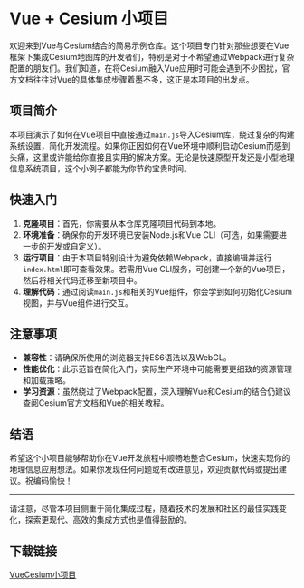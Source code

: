 # Vue + Cesium 小项目

欢迎来到Vue与Cesium结合的简易示例仓库。这个项目专门针对那些想要在Vue框架下集成Cesium地图库的开发者们，特别是对于不希望通过Webpack进行复杂配置的朋友们。我们知道，在将Cesium融入Vue应用时可能会遇到不少困扰，官方文档往往对Vue的具体集成步骤着墨不多，这正是本项目的出发点。

## 项目简介

本项目演示了如何在Vue项目中直接通过`main.js`导入Cesium库，绕过复杂的构建系统设置，简化开发流程。如果你正因如何在Vue环境中顺利启动Cesium而感到头痛，这里或许能给你直接且实用的解决方案。无论是快速原型开发还是小型地理信息系统项目，这个小例子都能为你节约宝贵时间。

## 快速入门

1. **克隆项目**：首先，你需要从本仓库克隆项目代码到本地。
2. **环境准备**：确保你的开发环境已安装Node.js和Vue CLI（可选，如果需要进一步的开发或自定义）。
3. **运行项目**：由于本项目特别设计为避免依赖Webpack，直接编辑并运行`index.html`即可查看效果。若需用Vue CLI服务，可创建一个新的Vue项目，然后将相关代码迁移至新项目中。
4. **理解代码**：通过阅读`main.js`和相关的Vue组件，你会学到如何初始化Cesium视图，并与Vue组件进行交互。

## 注意事项

- **兼容性**：请确保所使用的浏览器支持ES6语法以及WebGL。
- **性能优化**：此示范旨在简化入门，实际生产环境中可能需要更细致的资源管理和加载策略。
- **学习资源**：虽然绕过了Webpack配置，深入理解Vue和Cesium的结合仍建议查阅Cesium官方文档和Vue的相关教程。

## 结语

希望这个小项目能够帮助你在Vue开发旅程中顺畅地整合Cesium，快速实现你的地理信息应用想法。如果你发现任何问题或有改进意见，欢迎贡献代码或提出建议。祝编码愉快！

---

请注意，尽管本项目侧重于简化集成过程，随着技术的发展和社区的最佳实践变化，探索更现代、高效的集成方式也是值得鼓励的。

## 下载链接

[VueCesium小项目](https://pan.quark.cn/s/55b1c81f7aba)